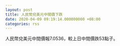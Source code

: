 ```yaml
---
layout: post
title: 人民幣兌美元中間價下跌
date: 2020-04-09 09:19:14.000000000 +08:00
categories: rss
---
```


人民幣兌美元中間價報7.0536，較上日中間價跌53點子。
